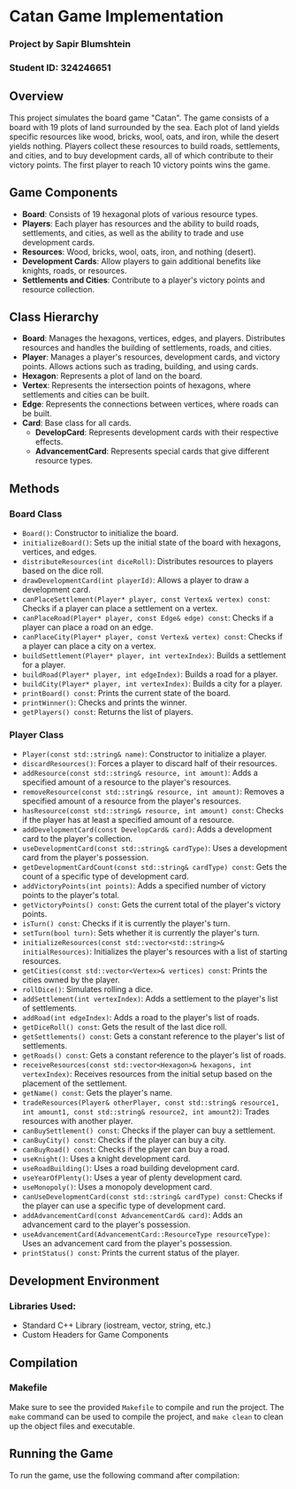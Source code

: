 # Catan Game Implementation
### Project by Sapir Blumshtein
### Student ID: 324246651

## Overview
This project simulates the board game "Catan". The game consists of a board with 19 plots of land surrounded by the sea. Each plot of land yields specific resources like wood, bricks, wool, oats, and iron, while the desert yields nothing. Players collect these resources to build roads, settlements, and cities, and to buy development cards, all of which contribute to their victory points. The first player to reach 10 victory points wins the game.

## Game Components
- **Board**: Consists of 19 hexagonal plots of various resource types.
- **Players**: Each player has resources and the ability to build roads, settlements, and cities, as well as the ability to trade and use development cards.
- **Resources**: Wood, bricks, wool, oats, iron, and nothing (desert).
- **Development Cards**: Allow players to gain additional benefits like knights, roads, or resources.
- **Settlements and Cities**: Contribute to a player's victory points and resource collection.

## Class Hierarchy
- **Board**: Manages the hexagons, vertices, edges, and players. Distributes resources and handles the building of settlements, roads, and cities.
- **Player**: Manages a player's resources, development cards, and victory points. Allows actions such as trading, building, and using cards.
- **Hexagon**: Represents a plot of land on the board.
- **Vertex**: Represents the intersection points of hexagons, where settlements and cities can be built.
- **Edge**: Represents the connections between vertices, where roads can be built.
- **Card**: Base class for all cards.
    - **DevelopCard**: Represents development cards with their respective effects.
    - **AdvancementCard**: Represents special cards that give different resource types.

## Methods
### Board Class
- `Board()`: Constructor to initialize the board.
- `initializeBoard()`: Sets up the initial state of the board with hexagons, vertices, and edges.
- `distributeResources(int diceRoll)`: Distributes resources to players based on the dice roll.
- `drawDevelopmentCard(int playerId)`: Allows a player to draw a development card.
- `canPlaceSettlement(Player* player, const Vertex& vertex) const`: Checks if a player can place a settlement on a vertex.
- `canPlaceRoad(Player* player, const Edge& edge) const`: Checks if a player can place a road on an edge.
- `canPlaceCity(Player* player, const Vertex& vertex) const`: Checks if a player can place a city on a vertex.
- `buildSettlement(Player* player, int vertexIndex)`: Builds a settlement for a player.
- `buildRoad(Player* player, int edgeIndex)`: Builds a road for a player.
- `buildCity(Player* player, int vertexIndex)`: Builds a city for a player.
- `printBoard() const`: Prints the current state of the board.
- `printWinner()`: Checks and prints the winner.
- `getPlayers() const`: Returns the list of players.

### Player Class
- `Player(const std::string& name)`: Constructor to initialize a player.
- `discardResources()`: Forces a player to discard half of their resources.
- `addResource(const std::string& resource, int amount)`: Adds a specified amount of a resource to the player's resources.
- `removeResource(const std::string& resource, int amount)`: Removes a specified amount of a resource from the player's resources.
- `hasResource(const std::string& resource, int amount) const`: Checks if the player has at least a specified amount of a resource.
- `addDevelopmentCard(const DevelopCard& card)`: Adds a development card to the player's collection.
- `useDevelopmentCard(const std::string& cardType)`: Uses a development card from the player's possession.
- `getDevelopmentCardCount(const std::string& cardType) const`: Gets the count of a specific type of development card.
- `addVictoryPoints(int points)`: Adds a specified number of victory points to the player's total.
- `getVictoryPoints() const`: Gets the current total of the player's victory points.
- `isTurn() const`: Checks if it is currently the player's turn.
- `setTurn(bool turn)`: Sets whether it is currently the player's turn.
- `initializeResources(const std::vector<std::string>& initialResources)`: Initializes the player's resources with a list of starting resources.
- `getCities(const std::vector<Vertex>& vertices) const`: Prints the cities owned by the player.
- `rollDice()`: Simulates rolling a dice.
- `addSettlement(int vertexIndex)`: Adds a settlement to the player's list of settlements.
- `addRoad(int edgeIndex)`: Adds a road to the player's list of roads.
- `getDiceRoll() const`: Gets the result of the last dice roll.
- `getSettlements() const`: Gets a constant reference to the player's list of settlements.
- `getRoads() const`: Gets a constant reference to the player's list of roads.
- `receiveResources(const std::vector<Hexagon>& hexagons, int vertexIndex)`: Receives resources from the initial setup based on the placement of the settlement.
- `getName() const`: Gets the player's name.
- `tradeResources(Player& otherPlayer, const std::string& resource1, int amount1, const std::string& resource2, int amount2)`: Trades resources with another player.
- `canBuySettlement() const`: Checks if the player can buy a settlement.
- `canBuyCity() const`: Checks if the player can buy a city.
- `canBuyRoad() const`: Checks if the player can buy a road.
- `useKnight()`: Uses a knight development card.
- `useRoadBuilding()`: Uses a road building development card.
- `useYearOfPlenty()`: Uses a year of plenty development card.
- `useMonopoly()`: Uses a monopoly development card.
- `canUseDevelopmentCard(const std::string& cardType) const`: Checks if the player can use a specific type of development card.
- `addAdvancementCard(const AdvancementCard& card)`: Adds an advancement card to the player's possession.
- `useAdvancementCard(AdvancementCard::ResourceType resourceType)`: Uses an advancement card from the player's possession.
- `printStatus() const`: Prints the current status of the player.

## Development Environment
### Libraries Used:
- Standard C++ Library (iostream, vector, string, etc.)
- Custom Headers for Game Components

## Compilation
### Makefile
Make sure to see the provided `Makefile` to compile and run the project. The `make` command can be used to compile the project, and `make clean` to clean up the object files and executable.

## Running the Game
To run the game, use the following command after compilation:
